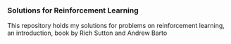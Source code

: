 ### Solutions for Reinforcement Learning 

This repository holds my solutions for problems on reinforcement learning, an introduction, book by Rich Sutton and Andrew Barto 